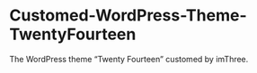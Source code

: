 Customed-WordPress-Theme-TwentyFourteen
=======================================

The WordPress theme “Twenty Fourteen” customed by imThree.
